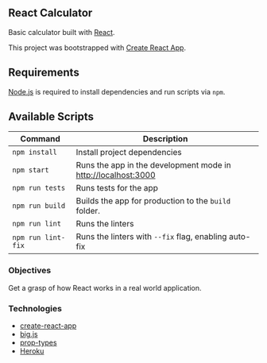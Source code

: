 ## React Calculator

Basic calculator built with [React](https://es.reactjs.org/).

This project was bootstrapped with [Create React App](https://github.com/facebook/create-react-app).

## Requirements 

[Node.js](https://nodejs.org) is required to install dependencies and run scripts via `npm`.

## Available Scripts

| Command | Description |
|---------|-------------|
| `npm install` | Install project dependencies |
| `npm start` | Runs the app in the development mode in [http://localhost:3000](http://localhost:3000) |
| `npm run tests` | Runs tests for the app |
| `npm run build` | Builds the app for production to the `build` folder. |
| `npm run lint` | Runs the linters |
| `npm run lint-fix` | Runs the linters with `--fix` flag, enabling auto-fix |

### Objectives

Get a grasp of how React works in a real world application.

### Technologies 

* [create-react-app](https://github.com/facebook/create-react-app)
* [big.js](https://github.com/MikeMcl/big.js/)
* [prop-types](https://www.npmjs.com/package/prop-types)
* [Heroku](https://www.heroku.com/)
